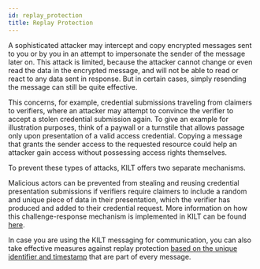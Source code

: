 ```yaml
---
id: replay_protection
title: Replay Protection
---
```


A sophisticated attacker may intercept and copy encrypted messages sent to you or by you in an attempt to impersonate the sender of the message later on.
This attack is limited, because the attacker cannot change or even read the data in the encrypted message, and will not be able to read or react to any data sent in response.
But in certain cases, simply resending the message can still be quite effective.

This concerns, for example, credential submissions traveling from claimers to verifiers, where an attacker may attempt to convince the verifier to accept a stolen credential submission again.
To give an example for illustration purposes, think of a paywall or a turnstile that allows passage only upon presentation of a valid access credential.
Copying a message that grants the sender access to the requested resource could help an attacker gain access without possessing access rights themselves.

To prevent these types of attacks, KILT offers two separate mechanisms.

Malicious actors can be prevented from stealing and reusing credential presentation submissions if verifiers require claimers to include a random and unique piece of data in their presentation, which the verifier has produced and added to their credential request.
More information on how this challenge-response mechanism is implemented in KILT can be found [here](<!--TODO: link to verification section-->).

In case you are using the KILT messaging for communication, you can also take effective measures against replay protection [based on the unique identifier and timestamp](../../develop/01_sdk/02_Cookbook/05_Messaging/04_replay_protection.md) that are part of every message.
